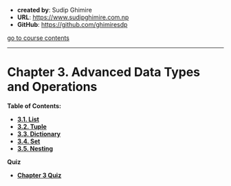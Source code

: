 - **created by**: Sudip Ghimire
- **URL**: https://www.sudipghimire.com.np
- **GitHub**: https://github.com/ghimiresdp

[go to course contents](https://github.com/ghimiresdp/python-level1/)
<hr>

# Chapter 3. Advanced Data Types and Operations

**Table of Contents:**

- **[3.1. List](chapter%203.1%20list.md)**
- **[3.2. Tuple](chapter%203.2%20tuple.md)**
- **[3.3. Dictionary](chapter%203.3%20dictionary.md)**
- **[3.4. Set](chapter%203.4%20set.md)**
- **[3.5. Nesting](chapter%203.5%20nesting.md)**

**Quiz**
- **[Chapter 3 Quiz](quiz/README.md)**
